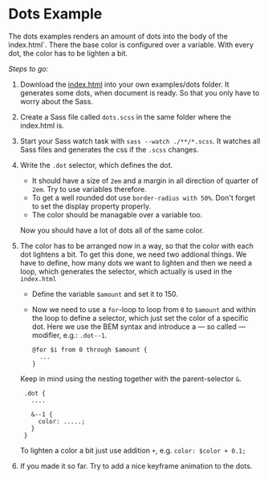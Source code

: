 # Dots Example

The dots examples renders an amount of dots into the body of the ìndex.html`.
There the base color is configured over a variable.
With every dot, the color has to be lighten a bit.

_Steps to go:_

1. Download the [index.html](https://github.com/marymar/sass-workshop/blob/master/examples/dots/index.html) into your own examples/dots folder.
It generates some dots, when document is ready. So that you only have to worry about the Sass.

2. Create a Sass file called `dots.scss` in the same folder where the index.html is.

3. Start your Sass watch task with `sass --watch ./**/*.scss`. It watches all Sass files and generates the css if the `.scss` changes.

3. Write the `.dot` selector, which defines the dot.

    - It should have a size of `2em` and a margin in all direction of quarter of `2em`. Try to use variables therefore.
    - To get a well rounded dot use `border-radius with 50%`. Don't forget to set the display property properly.
    - The color should be managable over a variable too.

    Now you should have a lot of dots all of the same color.

4. The color has to be arranged now in a way, so that the color with each dot lightens a bit.
    To get this done, we need two addional things. We have to define, how many dots we want to lighten and then we need a loop, which generates the selector, which actually is used in the `index.html`

    - Define the variable `$amount` and set it to 150.

    - Now we need to use a `for`-loop to loop from `0` to `$amount` and within the loop to define a selector, which just set the color of a specific dot. Here we use the BEM syntax and introduce a — so called — modifier,
    e.g.: `.dot--1`.


          @for $i from 0 through $amount {
            ...
          }

    Keep in mind using the nesting together with the parent-selector `&`.

        .dot {
          ....

          &--1 {
            color: .....;
          }
        }

    To lighten a color a bit just use addition `+`, e.g. `color: $color + 0.1;`


5. If you made it so far. Try to add a nice keyframe animation to the dots.
